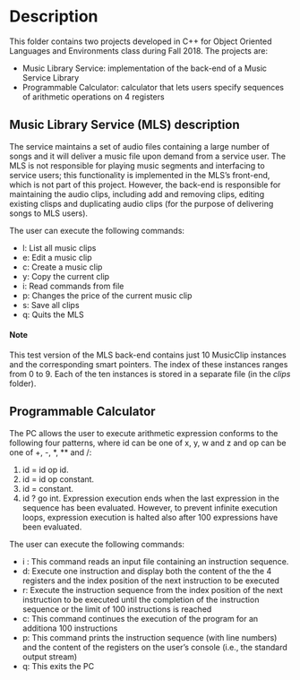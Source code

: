 # Description
 
This folder contains two projects developed in C++ for Object Oriented Languages and Environments class during Fall 2018.
The projects are:
- Music Library Service: implementation of the back-end of a Music Service Library
- Programmable Calculator: calculator that lets users specify sequences of arithmetic operations on 4 registers

## Music Library Service (MLS) description
The service maintains a set of audio files containing a large number of songs and it will deliver a music file upon demand from a service user. The MLS is not responsible for playing music segments and interfacing to service users; this functionality is implemented in the MLS’s front-end, which is not part of this project. However, the back-end is responsible for maintaining the audio clips, including add and removing clips, editing existing clisps and duplicating audio clips (for the purpose of delivering songs to MLS users).

The user can execute the following commands:
- l: List all music clips
- e: Edit a music clip
- c: Create a music clip
- y: Copy the current clip
- i: Read commands from file
- p: Changes the price of the current music clip
- s: Save all clips
- q: Quits the MLS

#### Note
This test version of the MLS back-end contains just 10 MusicClip instances and the corresponding smart pointers. The index of these instances ranges from 0 to 9. Each of the ten instances is stored in a separate file (in the *clips* folder).

## Programmable Calculator
The PC allows the user to execute arithmetic expression conforms to the following four patterns, where id can be one of x, y, w and z and op can be one of +, -, *, ** and /:
1. id = id op id.
2. id = id op constant. 
3. id = constant.
4. id ? go int.
Expression execution ends when the last expression in the sequence has been evaluated. However, to prevent infinite execution loops, expression execution is halted also after 100 expressions have been evaluated.

The user can execute the following commands:
- i <file name>: This command reads an input file containing an instruction sequence.
- d: Execute one instruction and display both the content of the the 4 registers and the index position of the next instruction to be executed
- r: Execute the instruction sequence from the index position of the next instruction to be executed until the completion of the instruction sequence or the limit of 100 instructions is reached
- c: This command continues the execution of the program for an additiona 100 instructions
- p: This command prints the instruction sequence (with line numbers) and the content of the registers on the user’s console (i.e., the standard output stream)
- q: This exits the PC
